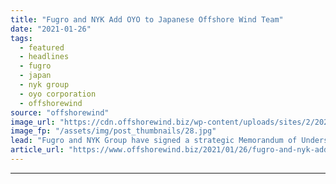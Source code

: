 ```yaml
---
title: "Fugro and NYK Add OYO to Japanese Offshore Wind Team"
date: "2021-01-26"
tags: 
  - featured
  - headlines
  - fugro
  - japan
  - nyk group
  - oyo corporation
  - offshorewind
source: "offshorewind"
image_url: "https://cdn.offshorewind.biz/wp-content/uploads/sites/2/2021/01/26095012/Fugro-and-NYK-Add-OYO-to-Japanese-Offshore-Wind-Team.jpg"
image_fp: "/assets/img/post_thumbnails/28.jpg"
lead: "Fugro and NYK Group have signed a strategic Memorandum of Understanding (MoU) with Japanese"
article_url: "https://www.offshorewind.biz/2021/01/26/fugro-and-nyk-add-oyo-to-japanese-offshore-wind-team/"
---
```


---
